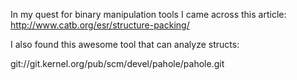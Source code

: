 

In my quest for binary manipulation tools I came across this article:
http://www.catb.org/esr/structure-packing/

I also found this awesome tool that can analyze structs:

git://git.kernel.org/pub/scm/devel/pahole/pahole.git
